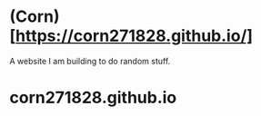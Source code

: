 (Corn)[https://corn271828.github.io/]
==============================================

A website I am building to do random stuff.

# corn271828.github.io

